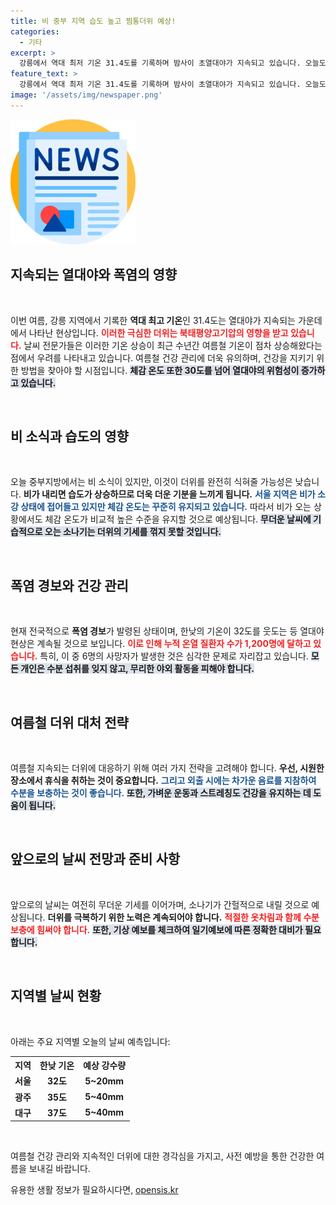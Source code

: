 ```yaml
---
title: 비 중부 지역 습도 높고 찜통더위 예상!
categories:
  - 기타
excerpt: >
  강릉에서 역대 최저 기온 31.4도를 기록하며 밤사이 초열대야가 지속되고 있습니다. 오늘도 중부엔 비가 예상되지만, 여전히 찜통더위가 기승을 부리고 있습니다! 더위와 건강, 기상 변화에 유의하세요!
feature_text: >
  강릉에서 역대 최저 기온 31.4도를 기록하며 밤사이 초열대야가 지속되고 있습니다. 오늘도 중부엔 비가 예상되지만, 여전히 찜통더위가 기승을 부리고 있습니다! 더위와 건강, 기상 변화에 유의하세요!
image: '/assets/img/newspaper.png'
---
```


<p><img src="/assets/img/newspaper.png" alt="kimp 속보" /></p>

<h2 data-ke-size="size26">지속되는 열대야와 폭염의 영향</h2>

<p data-ke-size="size16">&nbsp;</p>

<p>이번 여름, 강릉 지역에서 기록한 <b>역대 최고 기온</b>인 31.4도는 열대야가 지속되는 가운데에서 나타난 현상입니다. <b><span style="color: #ee2323;">이러한 극심한 더위는 북태평양고기압의 영향을 받고 있습니다.</span></b> 날씨 전문가들은 이러한 기온 상승이 최근 수년간 여름철 기온이 점차 상승해왔다는 점에서 우려를 나타내고 있습니다. 여름철 건강 관리에 더욱 유의하며, 건강을 지키기 위한 방법을 찾아야 할 시점입니다.  <b><span style="background-color: #21538527;">체감 온도 또한 30도를 넘어 열대야의 위험성이 증가하고 있습니다.</span></b></p>

<p data-ke-size="size16">&nbsp;</p>

<h2 data-ke-size="size26">비 소식과 습도의 영향</h2>

<p data-ke-size="size16">&nbsp;</p>

<p>오늘 중부지방에서는 비 소식이 있지만, 이것이 더위를 완전히 식혀줄 가능성은 낮습니다. <b>비가 내리면 습도가 상승하므로 더욱 더운 기분을 느끼게 됩니다.</b> <b><span style="color: #1a5490;">서울 지역은 비가 소강 상태에 접어들고 있지만 체감 온도는 꾸준히 유지되고 있습니다.</span></b> 따라서 비가 오는 상황에서도 체감 온도가 비교적 높은 수준을 유지할 것으로 예상됩니다. <b><span style="background-color: #21538527;">무더운 날씨에 기습적으로 오는 소나기는 더위의 기세를 꺾지 못할 것입니다.</span></b> </p>

<p data-ke-size="size16">&nbsp;</p>

<h2 data-ke-size="size26">폭염 경보와 건강 관리</h2>

<p data-ke-size="size16">&nbsp;</p>

<p>현재 전국적으로 <b>폭염 경보</b>가 발령된 상태이며, 한낮의 기온이 32도를 웃도는 등 열대야 현상은 계속될 것으로 보입니다. <b><span style="color: #ee2323;">이로 인해 누적 온열 질환자 수가 1,200명에 달하고 있습니다.</span></b> 특히, 이 중 6명의 사망자가 발생한 것은 심각한 문제로 자리잡고 있습니다. <b><span style="background-color: #21538527;">모든 개인은 수분 섭취를 잊지 않고, 무리한 야외 활동을 피해야 합니다.</span></b> </p>

<p data-ke-size="size16">&nbsp;</p>

<h2 data-ke-size="size26">여름철 더위 대처 전략</h2>

<p data-ke-size="size16">&nbsp;</p>

<p>여름철 지속되는 더위에 대응하기 위해 여러 가지 전략을 고려해야 합니다. <b>우선, 시원한 장소에서 휴식을 취하는 것이 중요합니다.</b> <b><span style="color: #1a5490;">그리고 외출 시에는 차가운 음료를 지참하여 수분을 보충하는 것이 좋습니다.</span></b> <b><span style="background-color: #21538527;">또한, 가벼운 운동과 스트레칭도 건강을 유지하는 데 도움이 됩니다.</span></b></p>

<p data-ke-size="size16">&nbsp;</p>

<h2 data-ke-size="size26">앞으로의 날씨 전망과 준비 사항</h2>

<p data-ke-size="size16">&nbsp;</p>

<p>앞으로의 날씨는 여전히 무더운 기세를 이어가며, 소나기가 간헐적으로 내릴 것으로 예상됩니다. <b>더위를 극복하기 위한 노력은 계속되어야 합니다.</b> <b><span style="color: #ee2323;">적절한 옷차림과 함께 수분 보충에 힘써야 합니다.</span></b> <b><span style="background-color: #21538527;">또한, 기상 예보를 체크하여 일기예보에 따른 정확한 대비가 필요합니다.</span></b></p>

<p data-ke-size="size16">&nbsp;</p>

<h2 data-ke-size="size26">지역별 날씨 현황</h2>

<p data-ke-size="size16">&nbsp;</p>

<p>아래는 주요 지역별 오늘의 날씨 예측입니다:</p>

<table>
  <tr>
    <th style="text-align: center;"><b>지역</b></th>
    <th style="text-align: center;"><b>한낮 기온</b></th>
    <th style="text-align: center;"><b>예상 강수량</b></th>
  </tr>
  <tr>
    <td style="text-align: center;"><b>서울</b></td>
    <td style="text-align: center;"><b>32도</b></td>
    <td style="text-align: center;"><b>5~20mm</b></td>
  </tr>
  <tr>
    <td style="text-align: center;"><b>광주</b></td>
    <td style="text-align: center;"><b>35도</b></td>
    <td style="text-align: center;"><b>5~40mm</b></td>
  </tr>
  <tr>
    <td style="text-align: center;"><b>대구</b></td>
    <td style="text-align: center;"><b>37도</b></td>
    <td style="text-align: center;"><b>5~40mm</b></td>
  </tr>
</table>

<p data-ke-size="size16">&nbsp;</p>

<p>여름철 건강 관리와 지속적인 더위에 대한 경각심을 가지고, 사전 예방을 통한 건강한 여름을 보내길 바랍니다.</p>
유용한 생활 정보가 필요하시다면, <a href="https://opensis.kr" rel="dofollow">opensis.kr</a>


